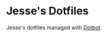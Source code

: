 Jesse's Dotfiles
=====================

Jesse's dotfiles managed with [Dotbot](https://github.com/anishathalye/dotbot).
